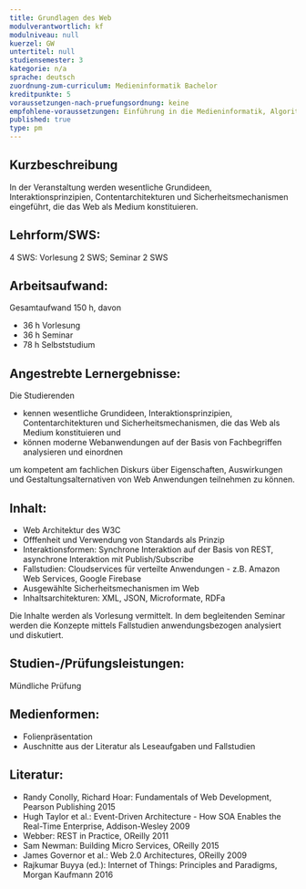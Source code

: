 ```yaml
---
title: Grundlagen des Web
modulverantwortlich: kf
modulniveau: null
kuerzel: GW
untertitel: null
studiensemester: 3
kategorie: n/a
sprache: deutsch
zuordnung-zum-curriculum: Medieninformatik Bachelor
kreditpunkte: 5
voraussetzungen-nach-pruefungsordnung: keine
empfohlene-voraussetzungen: Einführung in die Medieninformatik, Algorithmen und Programmierung
published: true
type: pm
---
```


## Kurzbeschreibung
In der Veranstaltung werden wesentliche Grundideen, Interaktionsprinzipien, Contentarchitekturen und Sicherheitsmechanismen eingeführt, die das Web als Medium konstituieren.

## Lehrform/SWS: 
4 SWS: Vorlesung 2 SWS; Seminar 2 SWS

## Arbeitsaufwand: 
Gesamtaufwand 150 h, davon 

- 36 h Vorlesung 
- 36 h Seminar
- 78 h Selbststudium 

## Angestrebte Lernergebnisse:
Die Studierenden 
- kennen wesentliche Grundideen, Interaktionsprinzipien, Contentarchitekturen und Sicherheitsmechanismen, die das Web als Medium konstituieren und 
- können moderne Webanwendungen auf der Basis von Fachbegriffen analysieren und einordnen

um kompetent am fachlichen Diskurs über Eigenschaften, Auswirkungen und Gestaltungsalternativen von Web Anwendungen teilnehmen zu können.

## Inhalt:
- Web Architektur des W3C
- Offfenheit und Verwendung von Standards als Prinzip
- Interaktionsformen: Synchrone Interaktion auf der Basis von REST, asynchrone Interaktion mit Publish/Subscribe
- Fallstudien: Cloudservices für verteilte Anwendungen - z.B. Amazon Web Services, Google Firebase 
- Ausgewählte Sicherheitsmechanismen im Web
- Inhaltsarchitekturen: XML, JSON, Microformate, RDFa

Die Inhalte werden als Vorlesung vermittelt. In dem begleitenden Seminar werden die Konzepte mittels Fallstudien anwendungsbezogen analysiert und diskutiert. 

## Studien-/Prüfungsleistungen:
Mündliche Prüfung

## Medienformen:
- Folienpräsentation
- Auschnitte aus der Literatur als Leseaufgaben und Fallstudien


## Literatur:
- Randy Conolly, Richard Hoar: Fundamentals of Web Development, Pearson Publishing 2015
- Hugh Taylor et al.: Event-Driven Architecture - How SOA Enables the Real-Time Enterprise, Addison-Wesley 2009
- Webber: REST in Practice, OReilly 2011
- Sam Newman: Building Micro Services, OReilly 2015
- James Governor et al.: Web 2.0 Architectures, OReilly 2009
- Rajkumar Buyya (ed.): Internet of Things: Principles and Paradigms, Morgan Kaufmann 2016
